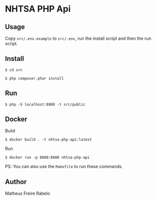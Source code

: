 # NHTSA PHP Api

## Usage

Copy `src/.env.example` to `src/.env`, run the install script and then the run script.

## Install

`$ cd src`

`$ php composer.phar install`

## Run

`$ php -S localhost:8888 -t src/public`

## Docker

Build
```
$ docker build . -t nhtsa-php-api:latest
```

Run

```
$ docker run -p 8888:8888 nhtsa-php-api
```

PS: You can also use the `Makefile` to run these commands.

## Author
Matheus Freire Rabelo